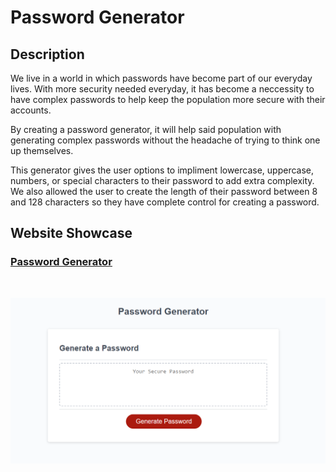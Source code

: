 # Password Generator

## Description

We live in a world in which passwords have become part of our everyday lives. With more security needed everyday, it has become a neccessity to have complex passwords to help keep the population more secure with their accounts. 

By creating a password generator, it will help said population with generating complex passwords without the headache of trying to think one up themselves. 

This generator gives the user options to impliment lowercase, uppercase, numbers, or special characters to their password to add extra complexity. We also allowed the user to create the length of their password between 8 and 128 characters so they have complete control for creating a password.

## Website Showcase

### <ins>[Password Generator](https://tiomeko.github.io/password-generator/)</ins>

<br>

![Preview of password generator website](./assets/images/passwordGenWebsite.PNG)